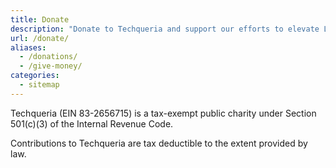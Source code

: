 ```yaml
---
title: Donate
description: "Donate to Techqueria and support our efforts to elevate Latinx in Tech."
url: /donate/
aliases:
  - /donations/
  - /give-money/
categories:
  - sitemap
---
```


Techqueria (EIN 83-2656715) is a tax-exempt public charity under Section 501(c)(3) of the Internal Revenue Code.

Contributions to Techqueria are tax deductible to the extent provided by law.
